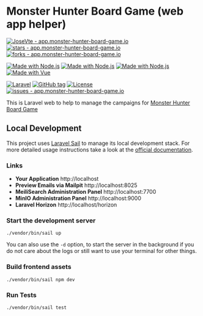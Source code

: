 # Monster Hunter Board Game (web app helper)

[![JoseVte - app.monster-hunter-board-game.io](https://img.shields.io/static/v1?label=JoseVte&message=app.monster-hunter-board-game.io&color=blue&logo=github)](https://github.com/JoseVte/app.monster-hunter-board-game.io "Go to GitHub repo")
[![stars - app.monster-hunter-board-game.io](https://img.shields.io/github/stars/JoseVte/app.monster-hunter-board-game.io?style=social)](https://github.com/JoseVte/app.monster-hunter-board-game.io)
[![forks - app.monster-hunter-board-game.io](https://img.shields.io/github/forks/JoseVte/app.monster-hunter-board-game.io?style=social)](https://github.com/JoseVte/app.monster-hunter-board-game.io)

[![Made with Node.js](https://img.shields.io/badge/10-FF2D20?logo=laravel&logoColor=white)](https://laravel.com "Go to Laravel homepage")
[![Made with Node.js](https://img.shields.io/badge/8.2-777BB4?logo=php&logoColor=white)](https://php.net "Go to PHP homepage")
[![Made with Node.js](https://img.shields.io/badge/>=16-339933?logo=node.js&logoColor=white)](https://nodejs.org "Go to Node.js homepage")
[![Made with Vue](https://img.shields.io/badge/3-4FC08D?logo=vue.js&logoColor=white)](https://v3.vuejs.org "Go to Vue homepage")

[![Laravel](https://github.com/JoseVte/app.monster-hunter-board-game.io/workflows/Laravel/badge.svg)](https://github.com/JoseVte/app.monster-hunter-board-game.io/actions?query=workflow:"Laravel")
[![GitHub tag](https://img.shields.io/github/tag/JoseVte/app.monster-hunter-board-game.io?include_prereleases=&sort=semver&color=blue)](https://github.com/JoseVte/app.monster-hunter-board-game.io/releases/)
[![License](https://img.shields.io/badge/License-MIT-blue)](https://github.com/JoseVte/app.monster-hunter-board-game.io/LICENSE.txt)
[![issues - app.monster-hunter-board-game.io](https://img.shields.io/github/issues/JoseVte/app.monster-hunter-board-game.io)](https://github.com/JoseVte/app.monster-hunter-board-game.io/issues)

This is Laravel web to help to manage the campaigns for [Monster Hunter Board Game](https://steamforged.com/en-eu/products/monster-hunter-world-the-board-game)

## Local Development

This project uses [Laravel Sail](https://laravel.com/docs/sail) to manage its local development stack. For more detailed usage instructions take a look at the [official documentation](https://laravel.com/docs/sail).

### Links

- **Your Application** http://localhost
- **Preview Emails via Mailpit** http://localhost:8025
- **MeiliSearch Administration Panel** http://localhost:7700
- **MinIO Administration Panel** http://localhost:9000
- **Laravel Horizon** http://localhost/horizon

### Start the development server

```shell
./vendor/bin/sail up
```

You can also use the `-d` option, to start the server in
the background if you do not care about the logs or still want to use your
terminal for other things.

### Build frontend assets

```shell
./vendor/bin/sail npm dev
```

### Run Tests

```shell
./vendor/bin/sail test
```
